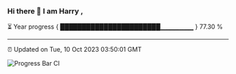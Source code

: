 ### Hi there 👋 I am Harry , 

⏳ Year progress { ███████████████████████▁▁▁▁▁▁▁ } 77.30 %

---

⏰ Updated on Tue, 10 Oct 2023 03:50:01 GMT

![Progress Bar CI](https://github.com/duykhang68/duykhang68/workflows/Progress%20Bar%20CI/badge.svg)
